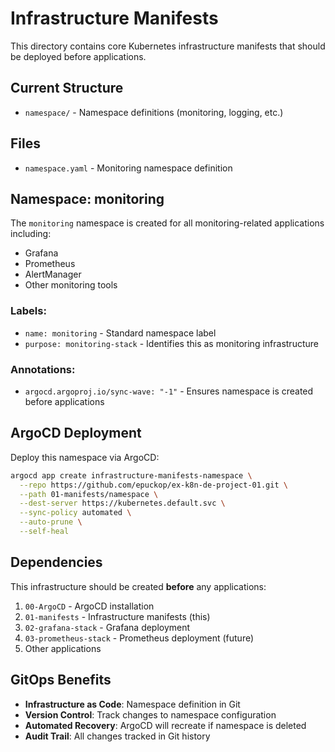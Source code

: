 # Infrastructure Manifests

This directory contains core Kubernetes infrastructure manifests that should be deployed before applications.

## Current Structure

- `namespace/` - Namespace definitions (monitoring, logging, etc.)

## Files

- `namespace.yaml` - Monitoring namespace definition

## Namespace: monitoring

The `monitoring` namespace is created for all monitoring-related applications including:
- Grafana
- Prometheus  
- AlertManager
- Other monitoring tools

### Labels:
- `name: monitoring` - Standard namespace label
- `purpose: monitoring-stack` - Identifies this as monitoring infrastructure

### Annotations:
- `argocd.argoproj.io/sync-wave: "-1"` - Ensures namespace is created before applications

## ArgoCD Deployment

Deploy this namespace via ArgoCD:

```bash
argocd app create infrastructure-manifests-namespace \
  --repo https://github.com/epuckop/ex-k8n-de-project-01.git \
  --path 01-manifests/namespace \
  --dest-server https://kubernetes.default.svc \
  --sync-policy automated \
  --auto-prune \
  --self-heal
```

## Dependencies

This infrastructure should be created **before** any applications:
1. `00-ArgoCD` - ArgoCD installation
2. `01-manifests` - Infrastructure manifests (this)
3. `02-grafana-stack` - Grafana deployment
4. `03-prometheus-stack` - Prometheus deployment (future)
5. Other applications

## GitOps Benefits

- **Infrastructure as Code**: Namespace definition in Git
- **Version Control**: Track changes to namespace configuration
- **Automated Recovery**: ArgoCD will recreate if namespace is deleted
- **Audit Trail**: All changes tracked in Git history